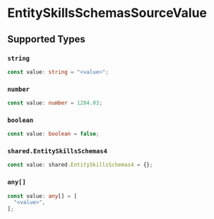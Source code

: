 # EntitySkillsSchemasSourceValue


## Supported Types

### `string`

```typescript
const value: string = "<value>";
```

### `number`

```typescript
const value: number = 1284.03;
```

### `boolean`

```typescript
const value: boolean = false;
```

### `shared.EntitySkillsSchemas4`

```typescript
const value: shared.EntitySkillsSchemas4 = {};
```

### `any[]`

```typescript
const value: any[] = [
  "<value>",
];
```


